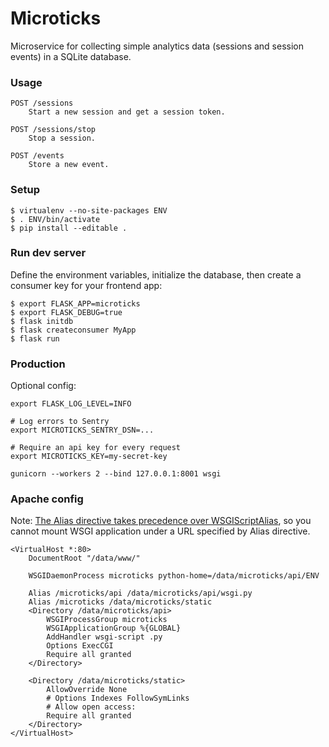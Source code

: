 # Microticks

Microservice for collecting simple analytics data (sessions and session events)
in a SQLite database.

### Usage

```
POST /sessions
    Start a new session and get a session token.

POST /sessions/stop
    Stop a session.

POST /events
    Store a new event.
```

### Setup

```
$ virtualenv --no-site-packages ENV
$ . ENV/bin/activate
$ pip install --editable .
```

### Run dev server

Define the environment variables, initialize the database, then create a
consumer key for your frontend app:

```
$ export FLASK_APP=microticks
$ export FLASK_DEBUG=true
$ flask initdb
$ flask createconsumer MyApp
$ flask run
```

### Production

Optional config:

```
export FLASK_LOG_LEVEL=INFO

# Log errors to Sentry
export MICROTICKS_SENTRY_DSN=...

# Require an api key for every request
export MICROTICKS_KEY=my-secret-key
```

```
gunicorn --workers 2 --bind 127.0.0.1:8001 wsgi
```

### Apache config

Note: [The Alias directive takes precedence over WSGIScriptAlias](https://serverfault.com/questions/59791/configure-apache-to-handle-a-sub-path-using-wsgi/59920#59920), so you cannot
mount WSGI application under a URL specified by Alias directive.

```
<VirtualHost *:80>
    DocumentRoot "/data/www/"

    WSGIDaemonProcess microticks python-home=/data/microticks/api/ENV

    Alias /microticks/api /data/microticks/api/wsgi.py
    Alias /microticks /data/microticks/static
    <Directory /data/microticks/api>
        WSGIProcessGroup microticks
        WSGIApplicationGroup %{GLOBAL}
        AddHandler wsgi-script .py
        Options ExecCGI
        Require all granted
    </Directory>

    <Directory /data/microticks/static>
        AllowOverride None
        # Options Indexes FollowSymLinks
        # Allow open access:
        Require all granted
    </Directory>
</VirtualHost>
```
